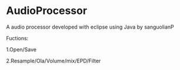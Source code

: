 # AudioProcessor

A audio processor developed with eclipse using Java by sanguolianP

Fuctions:

1.Open/Save

2.Resample/Ola/Volume/mix/EPD/Filter

